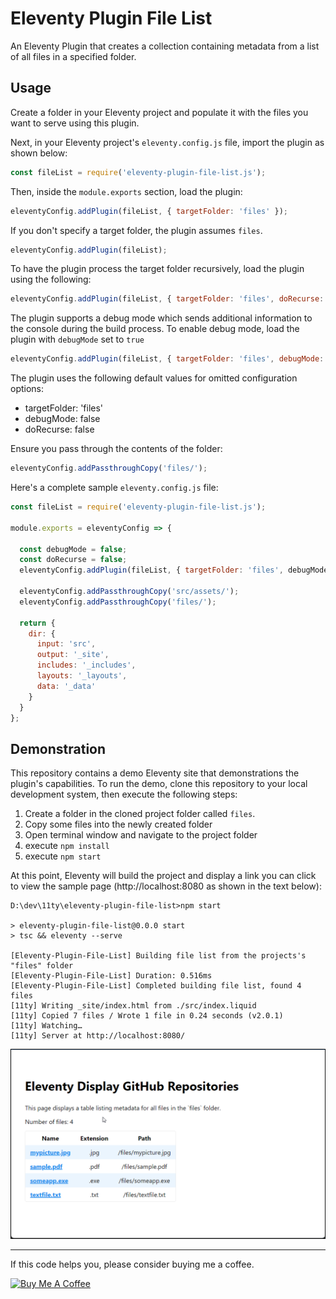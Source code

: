 # Eleventy Plugin File List

An Eleventy Plugin that creates a collection containing metadata from a list of all files in a specified folder.

## Usage

Create a folder in your Eleventy project and populate it with the files you want to serve using this plugin. 

Next, in your Eleventy project's `eleventy.config.js` file, import the plugin as shown below:

```js
const fileList = require('eleventy-plugin-file-list.js');
```

Then, inside the `module.exports` section, load the plugin:

```js
eleventyConfig.addPlugin(fileList, { targetFolder: 'files' });
```

If you don't specify a target folder, the plugin assumes `files`.

```js
eleventyConfig.addPlugin(fileList);
```

To have the plugin process the target folder recursively, load the plugin using the following:

```js
eleventyConfig.addPlugin(fileList, { targetFolder: 'files', doRecurse: true });
```

The plugin supports a debug mode which sends additional information to the console during the build process. To enable debug mode, load the plugin with `debugMode` set to `true`

```js
eleventyConfig.addPlugin(fileList, { targetFolder: 'files', debugMode: true });
```

The plugin uses the following default values for omitted configuration options:

* targetFolder: 'files'
* debugMode: false
* doRecurse: false

Ensure you pass through the contents of the folder:

```js
eleventyConfig.addPassthroughCopy('files/');
```

Here's a complete sample `eleventy.config.js` file:

```js
const fileList = require('eleventy-plugin-file-list.js');

module.exports = eleventyConfig => {

  const debugMode = false;
  const doRecurse = false;
  eleventyConfig.addPlugin(fileList, { targetFolder: 'files', debugMode, doRecurse });

  eleventyConfig.addPassthroughCopy('src/assets/');
  eleventyConfig.addPassthroughCopy('files/');

  return {
    dir: {
      input: 'src',
      output: '_site',
      includes: '_includes',
      layouts: '_layouts',
      data: '_data'
    }
  }
};
```

## Demonstration

This repository contains a demo Eleventy site that demonstrations the plugin's capabilities. To run the demo, clone this repository to your local development system, then execute the following steps:

1. Create a folder in the cloned project folder called `files`.
2. Copy some files into the newly created folder
3. Open terminal window and navigate to the project folder
4. execute `npm install`
5. execute `npm start`

At this point, Eleventy will build the project and display a link you can click to view the sample page (http://localhost:8080 as shown in the text below):

```shell
D:\dev\11ty\eleventy-plugin-file-list>npm start

> eleventy-plugin-file-list@0.0.0 start
> tsc && eleventy --serve

[Eleventy-Plugin-File-List] Building file list from the projects's "files" folder
[Eleventy-Plugin-File-List] Duration: 0.516ms
[Eleventy-Plugin-File-List] Completed building file list, found 4 files
[11ty] Writing _site/index.html from ./src/index.liquid
[11ty] Copied 7 files / Wrote 1 file in 0.24 seconds (v2.0.1)
[11ty] Watching…
[11ty] Server at http://localhost:8080/
```

![Sample App Page](images/image-01.png)

*** 

If this code helps you, please consider buying me a coffee.

<a href="https://www.buymeacoffee.com/johnwargo" target="_blank"><img src="https://cdn.buymeacoffee.com/buttons/default-orange.png" alt="Buy Me A Coffee" height="41" width="174"></a>
